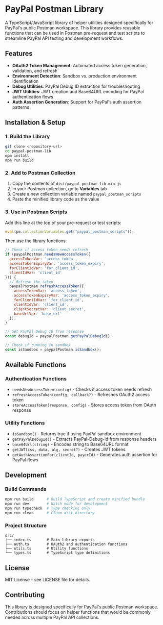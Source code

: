 # PayPal Postman Library

A TypeScript/JavaScript library of helper utilities designed specifically for PayPal's public Postman workspace. This library provides reusable functions that can be used in Postman pre-request and test scripts to streamline PayPal API testing and development workflows.

## Features

- **OAuth2 Token Management**: Automated access token generation, validation, and refresh
- **Environment Detection**: Sandbox vs. production environment identification
- **Debug Utilities**: PayPal Debug ID extraction for troubleshooting
- **JWT Utilities**: JWT creation and Base64URL encoding for PayPal authentication flows
- **Auth Assertion Generation**: Support for PayPal's auth assertion patterns

## Installation & Setup

### 1. Build the Library

```bash
git clone <repository-url>
cd paypal-postman-lib
npm install
npm run build
```

### 2. Add to Postman Collection

1. Copy the contents of `dist/paypal-postman-lib.min.js`
2. In your Postman collection, go to **Variables** tab
3. Create a new collection variable named `paypal_postman_scripts`
4. Paste the minified library code as the value

### 3. Use in Postman Scripts

Add this line at the top of your pre-request or test scripts:

```javascript
eval(pm.collectionVariables.get("paypal_postman_scripts"));
```

Then use the library functions:

```javascript
// Check if access token needs refresh
if (paypalPostman.needsNewAccessToken({
  accessTokenVar: 'access_token',
  accessTokenExpiryVar: 'access_token_expiry', 
  forClientIdVar: 'for_client_id',
  clientIdVar: 'client_id'
})) {
  // Refresh the token
  paypalPostman.refreshAccessToken({
    accessTokenVar: 'access_token',
    accessTokenExpiryVar: 'access_token_expiry',
    forClientIdVar: 'for_client_id', 
    clientIdVar: 'client_id',
    clientSecretVar: 'client_secret',
    baseUrlVar: 'base_url'
  });
}

// Get PayPal Debug ID from response
const debugId = paypalPostman.getPayPalDebugId();

// Check if running in sandbox
const isSandbox = paypalPostman.isSandbox();
```

## Available Functions

### Authentication Functions

- `needsNewAccessToken(config)` - Checks if access token needs refresh
- `refreshAccessToken(config, callback?)` - Refreshes OAuth2 access token
- `storeAccessToken(response, config)` - Stores access token from OAuth response

### Utility Functions

- `isSandbox()` - Returns true if using PayPal sandbox environment
- `getPayPalDebugId()` - Extracts PayPal-Debug-Id from response headers
- `base64Url(string)` - Encodes string to Base64URL format
- `getJWT(iss, data, alg, secret?)` - Creates JWT tokens
- `getAuthAssertionFor(clientId, payerId)` - Generates auth assertion for PayPal flows

## Development

### Build Commands

```bash
npm run build      # Build TypeScript and create minified bundle
npm run dev        # Watch mode for development
npm run typecheck  # Type checking only
npm run clean      # Clean dist directory
```

### Project Structure

```
src/
├── index.ts       # Main library exports
├── auth.ts        # OAuth2 and authentication functions
├── utils.ts       # Utility functions
└── types.ts       # TypeScript type definitions
```

## License

MIT License - see LICENSE file for details.

## Contributing

This library is designed specifically for PayPal's public Postman workspace. Contributions should focus on helper functions that would be commonly needed across multiple PayPal API collections.
